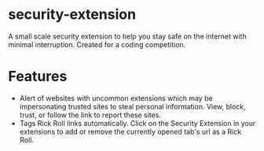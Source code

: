 # security-extension
A small scale security extension to help you stay safe on the internet with minimal interruption. Created for a coding competition.

# Features
- Alert of websites with uncommon extensions which may be impersonating trusted sites to steal personal information. View, block, trust, or follow the link to report these sites.
- Tags Rick Roll links automatically. Click on the Security Extension in your extensions to add or remove the currently opened tab's url as a Rick Roll.
